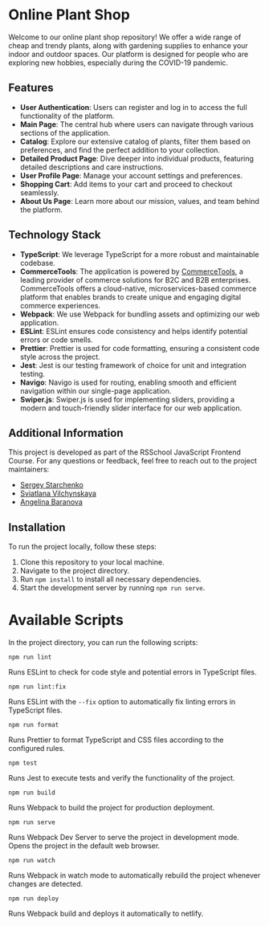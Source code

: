 # Online Plant Shop

Welcome to our online plant shop repository! We offer a wide range of cheap and trendy plants, along with gardening supplies to enhance your indoor and outdoor spaces. Our platform is designed for people who are exploring new hobbies, especially during the COVID-19 pandemic.

## Features

- **User Authentication**: Users can register and log in to access the full functionality of the platform.
- **Main Page**: The central hub where users can navigate through various sections of the application.
- **Catalog**: Explore our extensive catalog of plants, filter them based on preferences, and find the perfect addition to your collection.
- **Detailed Product Page**: Dive deeper into individual products, featuring detailed descriptions and care instructions.
- **User Profile Page**: Manage your account settings and preferences.
- **Shopping Cart**: Add items to your cart and proceed to checkout seamlessly.
- **About Us Page**: Learn more about our mission, values, and team behind the platform.

## Technology Stack

- **TypeScript**: We leverage TypeScript for a more robust and maintainable codebase.
- **CommerceTools**: The application is powered by [CommerceTools](https://www.commercetools.com/), a leading provider of commerce solutions for B2C and B2B enterprises. CommerceTools offers a cloud-native, microservices-based commerce platform that enables brands to create unique and engaging digital commerce experiences.
- **Webpack**: We use Webpack for bundling assets and optimizing our web application.
- **ESLint**: ESLint ensures code consistency and helps identify potential errors or code smells.
- **Prettier**: Prettier is used for code formatting, ensuring a consistent code style across the project.
- **Jest**: Jest is our testing framework of choice for unit and integration testing.
- **Navigo**: Navigo is used for routing, enabling smooth and efficient navigation within our single-page application.
- **Swiper.js**: Swiper.js is used for implementing sliders, providing a modern and touch-friendly slider interface for our web application.

## Additional Information

This project is developed as part of the RSSchool JavaScript Frontend Course. For any questions or feedback, feel free to reach out to the project maintainers:
- [Sergey Starchenko](https://github.com/ssstarss)
- [Sviatlana Vilchynskaya](https://github.com/sviatlana-vilchynskaya)
- [Angelina Baranova](https://github.com/gerlinda137)

## Installation

To run the project locally, follow these steps:

1. Clone this repository to your local machine.
2. Navigate to the project directory.
3. Run `npm install` to install all necessary dependencies.
4. Start the development server by running `npm run serve`.

# Available Scripts

In the project directory, you can run the following scripts:

```
npm run lint
```

Runs ESLint to check for code style and potential errors in TypeScript files.

```
npm run lint:fix
```

Runs ESLint with the `--fix` option to automatically fix linting errors in TypeScript files.

```
npm run format
```

Runs Prettier to format TypeScript and CSS files according to the configured rules.

```
npm test
```

Runs Jest to execute tests and verify the functionality of the project.

```
npm run build
```

Runs Webpack to build the project for production deployment.

```
npm run serve
```

Runs Webpack Dev Server to serve the project in development mode. Opens the project in the default web browser.

```
npm run watch
```

Runs Webpack in watch mode to automatically rebuild the project whenever changes are detected.

```
npm run deploy
```

Runs Webpack build and deploys it automatically to netlify.


